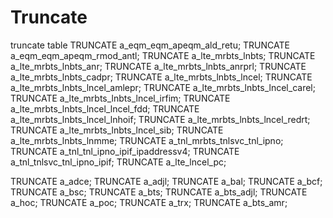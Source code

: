 # Truncate
truncate table
TRUNCATE a_eqm_eqm_apeqm_ald_retu;
TRUNCATE a_eqm_eqm_apeqm_rmod_antl;
TRUNCATE a_lte_mrbts_lnbts;
TRUNCATE a_lte_mrbts_lnbts_anr;
TRUNCATE a_lte_mrbts_lnbts_anrprl;
TRUNCATE a_lte_mrbts_lnbts_cadpr;
TRUNCATE a_lte_mrbts_lnbts_lncel;
TRUNCATE a_lte_mrbts_lnbts_lncel_amlepr;
TRUNCATE a_lte_mrbts_lnbts_lncel_carel;
TRUNCATE a_lte_mrbts_lnbts_lncel_irfim;
TRUNCATE a_lte_mrbts_lnbts_lncel_lncel_fdd;
TRUNCATE a_lte_mrbts_lnbts_lncel_lnhoif;
TRUNCATE a_lte_mrbts_lnbts_lncel_redrt;
TRUNCATE a_lte_mrbts_lnbts_lncel_sib;
TRUNCATE a_lte_mrbts_lnbts_lnmme;
TRUNCATE a_tnl_mrbts_tnlsvc_tnl_ipno;
TRUNCATE a_tnl_tnl_ipno_ipif_ipaddressv4;
TRUNCATE a_tnl_tnlsvc_tnl_ipno_ipif;
TRUNCATE a_lte_lncel_pc;

TRUNCATE a_adce;
TRUNCATE a_adjl;
TRUNCATE a_bal;
TRUNCATE a_bcf;
TRUNCATE a_bsc;
TRUNCATE a_bts;
TRUNCATE a_bts_adjl;
TRUNCATE a_hoc;
TRUNCATE a_poc;
TRUNCATE a_trx;
TRUNCATE a_bts_amr;
